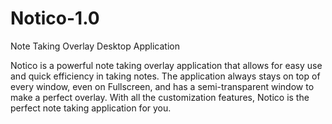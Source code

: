 # Notico-1.0
Note Taking Overlay Desktop Application

Notico is a powerful note taking overlay application that allows for easy use and quick efficiency in taking notes. The application always stays on top of every window, even on Fullscreen, and has a semi-transparent window to make a perfect overlay. With all the customization features, Notico is the perfect note taking application for you.
